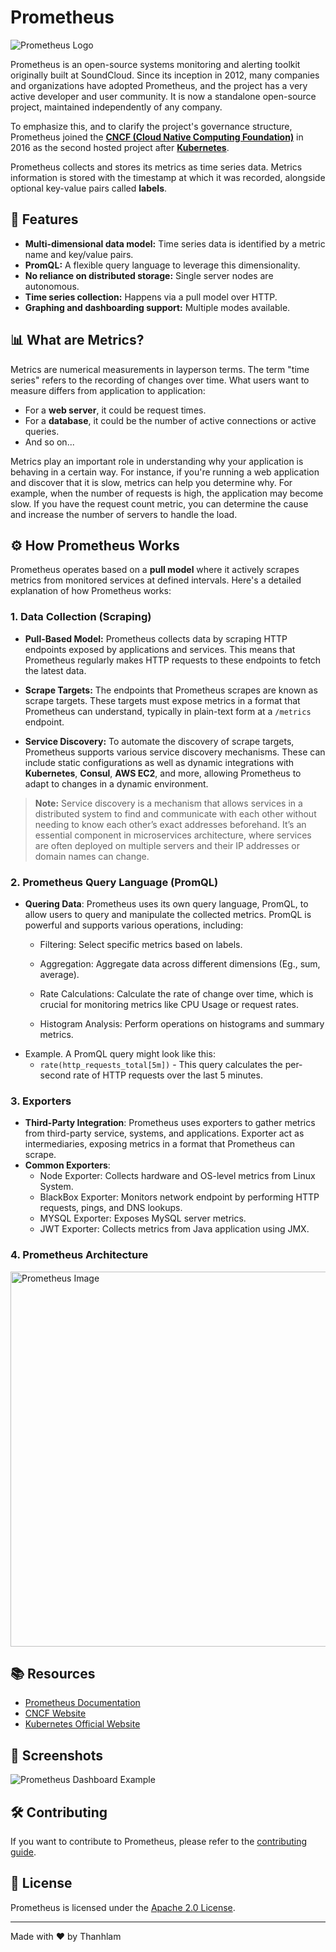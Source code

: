 # Prometheus

![Prometheus Logo](https://upload.wikimedia.org/wikipedia/commons/thumb/3/38/Prometheus_software_logo.svg/1200px-Prometheus_software_logo.svg.png)

Prometheus is an open-source systems monitoring and alerting toolkit originally built at SoundCloud. Since its inception in 2012, many companies and organizations have adopted Prometheus, and the project has a very active developer and user community. It is now a standalone open-source project, maintained independently of any company.

To emphasize this, and to clarify the project's governance structure, Prometheus joined the [**CNCF (Cloud Native Computing Foundation)**](https://www.cncf.io/) in 2016 as the second hosted project after [**Kubernetes**](https://kubernetes.io/).

Prometheus collects and stores its metrics as time series data. Metrics information is stored with the timestamp at which it was recorded, alongside optional key-value pairs called **labels**.

## 🚀 Features

- **Multi-dimensional data model:** Time series data is identified by a metric name and key/value pairs.
- **PromQL:** A flexible query language to leverage this dimensionality.
- **No reliance on distributed storage:** Single server nodes are autonomous.
- **Time series collection:** Happens via a pull model over HTTP.
- **Graphing and dashboarding support:** Multiple modes available.

## 📊 What are Metrics?

Metrics are numerical measurements in layperson terms. The term "time series" refers to the recording of changes over time. What users want to measure differs from application to application:

- For a **web server**, it could be request times.
- For a **database**, it could be the number of active connections or active queries.
- And so on...

Metrics play an important role in understanding why your application is behaving in a certain way. For instance, if you're running a web application and discover that it is slow, metrics can help you determine why. For example, when the number of requests is high, the application may become slow. If you have the request count metric, you can determine the cause and increase the number of servers to handle the load.

## ⚙️ How Prometheus Works

Prometheus operates based on a **pull model** where it actively scrapes metrics from monitored services at defined intervals. Here's a detailed explanation of how Prometheus works:

### 1. Data Collection (Scraping)

- **Pull-Based Model:** Prometheus collects data by scraping HTTP endpoints exposed by applications and services. This means that Prometheus regularly makes HTTP requests to these endpoints to fetch the latest data.

- **Scrape Targets:** The endpoints that Prometheus scrapes are known as scrape targets. These targets must expose metrics in a format that Prometheus can understand, typically in plain-text form at a `/metrics` endpoint.

- **Service Discovery:** To automate the discovery of scrape targets, Prometheus supports various service discovery mechanisms. These can include static configurations as well as dynamic integrations with **Kubernetes**, **Consul**, **AWS EC2**, and more, allowing Prometheus to adapt to changes in a dynamic environment.

> **Note:** Service discovery is a mechanism that allows services in a distributed system to find and communicate with each other without needing to know each other’s exact addresses beforehand. It’s an essential component in microservices architecture, where services are often deployed on multiple servers and their IP addresses or domain names can change.

### 2. Prometheus Query Language (PromQL)

- **Quering Data**: Prometheus uses its own query language, PromQL, to allow users to query and manipulate the collected metrics. PromQL is powerful and supports various operations, including:
    - Filtering: Select specific metrics based on labels.
    - Aggregation: Aggregate data across different dimensions (Eg., sum, average).
    - Rate Calculations: Calculate the rate of change over time, which is crucial for monitoring metrics like CPU Usage or request rates.

    - Histogram Analysis: Perform operations on histograms and summary metrics.
- Example. A PromQL query might look like this:
    - `rate(http_requests_total[5m])` - This query calculates the per-second rate of HTTP requests over the last 5 minutes.

### 3. Exporters
- **Third-Party Integration**: Prometheus uses exporters to gather metrics from third-party service, systems, and applications. Exporter act as intermediaries, exposing metrics in a format that Prometheus can scrape.    
-   **Common Exporters**:
    -   Node Exporter: Collects hardware and OS-level metrics from Linux System.
    -   BlackBox Exporter: Monitors network endpoint by performing HTTP requests, pings, and DNS lookups.
    -   MYSQL Exporter: Exposes MySQL server metrics.
    -   JWT Exporter: Collects metrics from Java application using JMX.
  


### 4. Prometheus Architecture

<img alt = "Prometheus Image" align = "center" src = "https://blogger.googleusercontent.com/img/a/AVvXsEgwArAOVS97bSEigr455fuk6Qo9aY_c5grLdRq4sKYhXBhlBy_M56yaHnPT8nhe2OdW76wbvCsN3bWUcN8ZwVwGyd6NBQT5I8HrCWtZYBLp7Dq4JuNBHdzu-I6NNboZZXoxoW6I5MOecYurC_WcCncNy-8tppSC1sSl-NKcjBGayXLwWfpN7Rahh2ukdb6A" width = "600">





## 📚 Resources

- [Prometheus Documentation](https://prometheus.io/docs/introduction/overview/)
- [CNCF Website](https://www.cncf.io/)
- [Kubernetes Official Website](https://kubernetes.io/)

## 📸 Screenshots

![Prometheus Dashboard Example](https://prometheus.io/assets/screenshots/20220602/graph-page.png)

## 🛠️ Contributing

If you want to contribute to Prometheus, please refer to the [contributing guide](https://github.com/prometheus/prometheus/blob/main/CONTRIBUTING.md).

## 📄 License

Prometheus is licensed under the [Apache 2.0 License](https://github.com/prometheus/prometheus/blob/main/LICENSE).

---

Made with ❤️ by Thanhlam